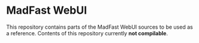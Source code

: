 MadFast WebUI
=============


This repository contains parts of the MadFast WebUI sources to be used as a reference.
Contents of this repository currently **not compilable**.